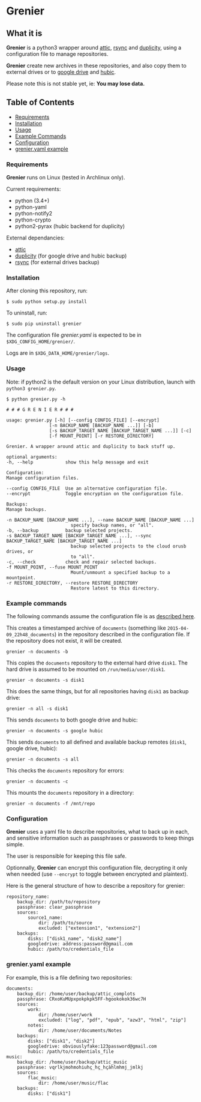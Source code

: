 # Grenier


## What it is

**Grenier** is a python3 wrapper around [attic](https://github.com/jborg/attic),
[rsync](https://rsync.samba.org/) and [duplicity](http://duplicity.nongnu.org/),
using a configuration file to manage repositories.

**Grenier** create new archives in these repositories, and also copy them to
external drives or to [google drive](https://www.google.com/drive/) and
[hubic](https://hubic.com).

Please note this is not stable yet, ie: **You may lose data.**

## Table of Contents

- [Requirements](#requirements)
- [Installation](#installation)
- [Usage](#usage)
- [Example Commands](#example-commands)
- [Configuration](#configuration)
- [grenier.yaml example](#grenieryaml-example)

### Requirements

**Grenier** runs on Linux (tested in Archlinux only).

Current requirements:
- python (3.4+)
- python-yaml
- python-notify2
- python-crypto
- python2-pyrax (hubic backend for duplicity)

External dependancies:
- [attic](https://github.com/jborg/attic)
- [duplicity](http://duplicity.nongnu.org/) (for google drive and hubic backup)
- [rsync](https://rsync.samba.org/) (for external drives backup)

### Installation


After cloning this repository, run:

    $ sudo python setup.py install

To uninstall, run:

    $ sudo pip uninstall grenier

The configuration file *grenier.yaml* is expected to be in
`$XDG_CONFIG_HOME/grenier/`.

Logs are in `$XDG_DATA_HOME/grenier/logs`.

### Usage

Note: if python2 is the default version on your Linux distribution, launch with
`python3 grenier.py`.


    $ python grenier.py -h

    # # # G R E N I E R # # #

    usage: grenier.py [-h] [--config CONFIG_FILE] [--encrypt]
                    [-n BACKUP_NAME [BACKUP_NAME ...]] [-b]
                    [-s BACKUP_TARGET_NAME [BACKUP_TARGET_NAME ...]] [-c]
                    [-f MOUNT_POINT] [-r RESTORE_DIRECTORY]

    Grenier. A wrapper around attic and duplicity to back stuff up.

    optional arguments:
    -h, --help            show this help message and exit

    Configuration:
    Manage configuration files.

    --config CONFIG_FILE  Use an alternative configuration file.
    --encrypt             Toggle encryption on the configuration file.

    Backups:
    Manage backups.

    -n BACKUP_NAME [BACKUP_NAME ...], --name BACKUP_NAME [BACKUP_NAME ...]
                            specify backup names, or "all".
    -b, --backup          backup selected projects.
    -s BACKUP_TARGET_NAME [BACKUP_TARGET_NAME ...], --sync BACKUP_TARGET_NAME [BACKUP_TARGET_NAME ...]
                            backup selected projects to the cloud orusb drives, or
                            to "all".
    -c, --check           check and repair selected backups.
    -f MOUNT_POINT, --fuse MOUNT_POINT
                            Mount/unmount a specified backup to a mountpoint.
    -r RESTORE_DIRECTORY, --restore RESTORE_DIRECTORY
                            Restore latest to this directory.

### Example commands

The following commands assume the configuration file is as
[described here](#grenieryaml-example).

This creates a timestamped archive of `documents` (something like
`2015-04-09_22h48_documents`) in the repository described in the configuration
file. If the repository does not exist, it will be created.

    grenier -n documents -b

This copies the `documents` repository to the external hard drive `disk1`. The
hard drive is assumed to be mounted on `/run/media/user/disk1`.

    grenier -n documents -s disk1

This does the same things, but for all repositories having `disk1` as backup
drive:

    grenier -n all -s disk1

This sends `documents` to both google drive and hubic:

    grenier -n documents -s google hubic

This sends `documents` to all defined and available backup remotes (`disk1`,
google drive, hubic):

    grenier -n documents -s all

This checks the `documents` repository for errors:

    grenier -n documents -c

This mounts the `documents` repository in a directory:

    grenier -n documents -f /mnt/repo


### Configuration

**Grenier** uses a yaml file to describe repositories, what to back up in each,
and sensitive information such as passphrases or passwords to keep things
simple.

The user is responsible for keeping this file safe.

Optionnally, **Grenier** can encrypt this configuration file, decrypting it only
when needed (use `--encrypt` to toggle between encrypted and plaintext).

Here is the general structure of how to describe a repository for grenier:

    repository_name:
        backup_dir: /path/to/repository
        passphrase: clear_passphrase
        sources:
            source1_name:
                dir: /path/to/source
                excluded: ["extension1", "extension2"]
        backups:
            disks: ["disk1_name", "disk2_name"]
            googledrive: address:password@gmail.com
            hubic: /path/to/credentials_file


### grenier.yaml example

For example, this is a file defining two repositories:

    documents:
        backup_dir: /home/user/backup/attic_complots
        passphrase: CRxoKuMUpxpokpkpk5FF-hgookokok36wc7H
        sources:
            work:
                dir: /home/user/work
                excluded: ["log", "pdf", "epub", "azw3", "html", "zip"]
            notes:
                dir: /home/user/documents/Notes
        backups:
            disks: ["disk1", "disk2"]
            googledrive: obviouslyfake:123password@gmail.com
            hubic: /path/to/credentials_file
    music:
        backup_dir: /home/user/backup/attic_music
        passphrase: vqrlkjmohmohiuhç_hç_hçàhlmhmj_jmlkj
        sources:
            flac_music:
                dir: /home/user/music/flac
        backups:
            disks: ["disk1"]
